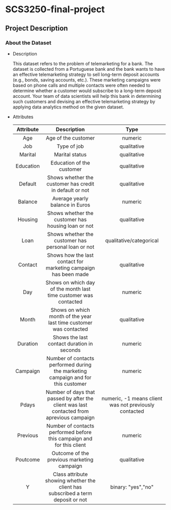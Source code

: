 # SCS3250-final-project

## Project Description

### About the Dataset
- Description

	This dataset refers to the problem of telemarketing for a bank. The dataset is collected from
	a Portuguese bank and the bank wants to have an effective telemarketing strategy to sell
	long-term deposit accounts (e.g., bonds, saving accounts, etc.). These marketing
	campaigns were based on phone calls and multiple contacts were often needed to
	determine whether a customer would subscribe to a long-term deposit account. Your team of
	data scientists will help this bank in determining such customers and devising an effective
	telemarketing strategy by applying data analytics method on the given dataset.

- Attributes

	| Attribute |                                        Description                                        |                          Type                         |
	|:---------:|:-----------------------------------------------------------------------------------------:|:-----------------------------------------------------:|
	|    Age    | Age of the customer                                                                       |                        numeric                        |
	|    Job    | Type of job                                                                               |                      qualitative                      |
	|  Marital  | Marital status                                                                            |                      qualitative                      |
	| Education | Education of the customer                                                                 |                      qualitative                      |
	|  Default  | Shows whether the customer has credit in default or not                                   |                      qualitative                      |
	|  Balance  | Average yearly balance in Euros                                                           |                        numeric                        |
	|  Housing  | Shows whether the customer has housing loan or not                                        |                      qualitative                      |
	|    Loan   | Shows whether the customer has personal loan or not                                       |                qualitative/categorical                |
	|  Contact  | Shows how the last contact for marketing campaign has been made                           |                      qualitative                      |
	|    Day    | Shows on which day of the month last time customer was contacted                          |                        numeric                        |
	|   Month   | Shows on which month of the year last time customer was contacted                         |                      qualitative                      |
	|  Duration | Shows the last contact duration in seconds                                                |                        numeric                        |
	|  Campaign | Number of contacts performed during the marketing campaign and for this customer          |                        numeric                        |
	|   Pdays   | Number of days that passed by after the client was last contacted from aprevious campaign | numeric, -1 means client was not previously contacted |
	|  Previous | Number of contacts performed before this campaign and for this client                     |                        numeric                        |
	|  Poutcome | Outcome of the previous marketing campaign                                                |                      qualitative                      |
	|     Y     | Class attribute showing whether the client has subscribed a term deposit or not           |                   binary: "yes","no"                  |